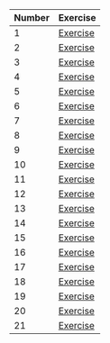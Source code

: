  
| Number | Exercise |
| ------ | -------- |
| 1 | [Exercise](https://github.com/nerooc/html-css-exercises/tree/master/Ex1)
| 2 | [Exercise](https://github.com/nerooc/html-css-exercises/tree/master/Ex2%20~%20position)
| 3 | [Exercise](https://github.com/nerooc/html-css-exercises/tree/master/Ex3)
| 4 | [Exercise](https://github.com/nerooc/html-css-exercises/tree/master/Ex4%20~%20inline-block)
| 5 | [Exercise](https://github.com/nerooc/html-css-exercises/tree/master/Ex5%20~%20float)
| 6 | [Exercise](https://github.com/nerooc/html-css-exercises/tree/master/Ex1)
| 7 | [Exercise](https://github.com/nerooc/html-css-exercises/blob/master/Ex7%20~%20transition/index.html)
| 8 | [Exercise](https://github.com/nerooc/html-css-exercises/tree/master/Ex%208%20~%20transition2)
| 9 | [Exercise](https://github.com/nerooc/html-css-exercises/tree/master/Ex%209%20~%20transform)
| 10 | [Exercise](https://github.com/nerooc/html-css-exercises/tree/master/Ex10%20~%20transform)
| 11 | [Exercise](https://github.com/nerooc/html-css-exercises/tree/master/Ex%2011%20~%20transform)
| 12 | [Exercise](https://github.com/nerooc/html-css-exercises/tree/master/Ex12%20~%20buttons)
| 13 | [Exercise](https://github.com/nerooc/html-css-exercises/tree/master/Ex%2013%20~%20transition)
| 14 | [Exercise](https://github.com/nerooc/html-css-exercises/tree/master/Ex%2014)
| 15 | [Exercise](https://github.com/nerooc/html-css-exercises/tree/master/Ex15%20-%20animate)
| 16 | [Exercise](https://github.com/nerooc/html-css-exercises/tree/master/Ex%2016%20-%20transition)
| 17 | [Exercise](https://github.com/nerooc/html-css-exercises/tree/master/Ex%2017%20-%20animate)
| 18 | [Exercise](https://github.com/nerooc/html-css-exercises/tree/master/Ex%2018%20~%20animate)
| 19 | [Exercise](https://github.com/nerooc/html-css-exercises/tree/master/Ex%2019%20-%20flexbox)
| 20 | [Exercise](https://github.com/nerooc/html-css-exercises/tree/master/Ex%2020%20~%20flexbox)
| 21 | [Exercise](https://github.com/nerooc/html-css-exercises/tree/master/Ex%2021%20~%20flexbox%20media%20queries)
